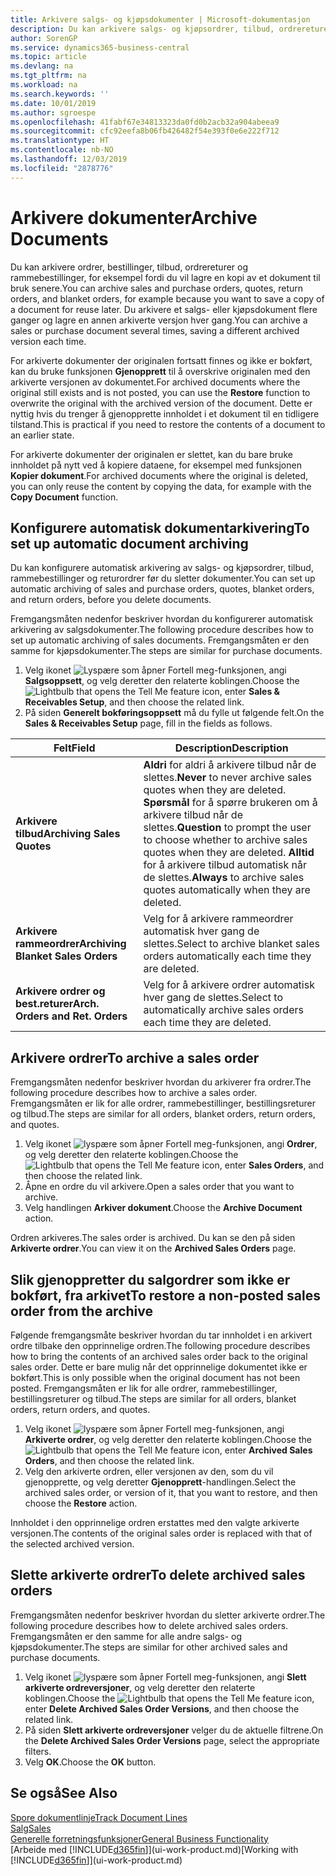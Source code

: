 ```yaml
---
title: Arkivere salgs- og kjøpsdokumenter | Microsoft-dokumentasjon
description: Du kan arkivere salgs- og kjøpsordrer, tilbud, ordrereturer og rammeordrer, og du kan bruke det arkiverte dokumentet til å gjenopprette dokumentet som den ble arkivert fra.
author: SorenGP
ms.service: dynamics365-business-central
ms.topic: article
ms.devlang: na
ms.tgt_pltfrm: na
ms.workload: na
ms.search.keywords: ''
ms.date: 10/01/2019
ms.author: sgroespe
ms.openlocfilehash: 41fabf67e34813323da0fd0b2acb32a904abeea9
ms.sourcegitcommit: cfc92eefa8b06fb426482f54e393f0e6e222f712
ms.translationtype: HT
ms.contentlocale: nb-NO
ms.lasthandoff: 12/03/2019
ms.locfileid: "2878776"
---
```

# <a name="archive-documents"></a><span data-ttu-id="03405-103">Arkivere dokumenter</span><span class="sxs-lookup"><span data-stu-id="03405-103">Archive Documents</span></span>
<span data-ttu-id="03405-104">Du kan arkivere ordrer, bestillinger, tilbud, ordrereturer og rammebestillinger, for eksempel fordi du vil lagre en kopi av et dokument til bruk senere.</span><span class="sxs-lookup"><span data-stu-id="03405-104">You can archive sales and purchase orders, quotes, return orders, and blanket orders, for example because you want to save a copy of a document for reuse later.</span></span> <span data-ttu-id="03405-105">Du arkivere et salgs- eller kjøpsdokument flere ganger og lagre en annen arkiverte versjon hver gang.</span><span class="sxs-lookup"><span data-stu-id="03405-105">You can archive a sales or purchase document several times, saving a different archived version each time.</span></span>

<span data-ttu-id="03405-106">For arkiverte dokumenter der originalen fortsatt finnes og ikke er bokført, kan du bruke funksjonen **Gjenopprett** til å overskrive originalen med den arkiverte versjonen av dokumentet.</span><span class="sxs-lookup"><span data-stu-id="03405-106">For archived documents where the original still exists and is not posted, you can use the **Restore** function to overwrite the original with the archived version of the document.</span></span> <span data-ttu-id="03405-107">Dette er nyttig hvis du trenger å gjenopprette innholdet i et dokument til en tidligere tilstand.</span><span class="sxs-lookup"><span data-stu-id="03405-107">This is practical if you need to restore the contents of a document to an earlier state.</span></span>

<span data-ttu-id="03405-108">For arkiverte dokumenter der originalen er slettet, kan du bare bruke innholdet på nytt ved å kopiere dataene, for eksempel med funksjonen **Kopier dokument**.</span><span class="sxs-lookup"><span data-stu-id="03405-108">For archived documents where the original is deleted, you can only reuse the content by copying the data, for example with the **Copy Document** function.</span></span>   

## <a name="to-set-up-automatic-document-archiving"></a><span data-ttu-id="03405-109">Konfigurere automatisk dokumentarkivering</span><span class="sxs-lookup"><span data-stu-id="03405-109">To set up automatic document archiving</span></span>  
<span data-ttu-id="03405-110">Du kan konfigurere automatisk arkivering av salgs- og kjøpsordrer, tilbud, rammebestillinger og returordrer før du sletter dokumenter.</span><span class="sxs-lookup"><span data-stu-id="03405-110">You can set up automatic archiving of sales and purchase orders, quotes, blanket orders, and return orders, before you delete documents.</span></span>

<span data-ttu-id="03405-111">Fremgangsmåten nedenfor beskriver hvordan du konfigurerer automatisk arkivering av salgsdokumenter.</span><span class="sxs-lookup"><span data-stu-id="03405-111">The following procedure describes how to set up automatic archiving of sales documents.</span></span> <span data-ttu-id="03405-112">Fremgangsmåten er den samme for kjøpsdokumenter.</span><span class="sxs-lookup"><span data-stu-id="03405-112">The steps are similar for purchase documents.</span></span>
1.  <span data-ttu-id="03405-113">Velg ikonet ![Lyspære som åpner Fortell meg-funksjonen](media/ui-search/search_small.png "Fortell hva du vil gjøre"), angi **Salgsoppsett**, og velg deretter den relaterte koblingen.</span><span class="sxs-lookup"><span data-stu-id="03405-113">Choose the ![Lightbulb that opens the Tell Me feature](media/ui-search/search_small.png "Tell me what you want to do") icon, enter **Sales & Receivables Setup**, and then choose the related link.</span></span>
2. <span data-ttu-id="03405-114">På siden **Generelt bokføringsoppsett** må du fylle ut følgende felt.</span><span class="sxs-lookup"><span data-stu-id="03405-114">On the **Sales & Receivables Setup** page, fill in the fields as follows.</span></span>

|<span data-ttu-id="03405-115">Felt</span><span class="sxs-lookup"><span data-stu-id="03405-115">Field</span></span>|<span data-ttu-id="03405-116">Description</span><span class="sxs-lookup"><span data-stu-id="03405-116">Description</span></span>|
|-----|-----------|
|<span data-ttu-id="03405-117">**Arkivere tilbud**</span><span class="sxs-lookup"><span data-stu-id="03405-117">**Archiving Sales Quotes**</span></span>|<span data-ttu-id="03405-118">**Aldri** for aldri å arkivere tilbud når de slettes.</span><span class="sxs-lookup"><span data-stu-id="03405-118">**Never** to never archive sales quotes when they are deleted.</span></span> <span data-ttu-id="03405-119">**Spørsmål** for å spørre brukeren om å arkivere tilbud når de slettes.</span><span class="sxs-lookup"><span data-stu-id="03405-119">**Question** to prompt the user to choose whether to archive sales quotes when they are deleted.</span></span> <span data-ttu-id="03405-120">**Alltid** for å arkivere tilbud automatisk når de slettes.</span><span class="sxs-lookup"><span data-stu-id="03405-120">**Always** to archive sales quotes automatically when they are deleted.</span></span>|
|<span data-ttu-id="03405-121">**Arkivere rammeordrer**</span><span class="sxs-lookup"><span data-stu-id="03405-121">**Archiving Blanket Sales Orders**</span></span>|<span data-ttu-id="03405-122">Velg for å arkivere rammeordrer automatisk hver gang de slettes.</span><span class="sxs-lookup"><span data-stu-id="03405-122">Select to archive blanket sales orders automatically each time they are deleted.</span></span>|
|<span data-ttu-id="03405-123">**Arkivere ordrer og best.returer**</span><span class="sxs-lookup"><span data-stu-id="03405-123">**Arch. Orders and Ret. Orders**</span></span>|<span data-ttu-id="03405-124">Velg for å arkivere ordrer automatisk hver gang de slettes.</span><span class="sxs-lookup"><span data-stu-id="03405-124">Select to automatically archive sales orders each time they are deleted.</span></span>|

## <a name="to-archive-a-sales-order"></a><span data-ttu-id="03405-125">Arkivere ordrer</span><span class="sxs-lookup"><span data-stu-id="03405-125">To archive a sales order</span></span>
<span data-ttu-id="03405-126">Fremgangsmåten nedenfor beskriver hvordan du arkiverer fra ordrer.</span><span class="sxs-lookup"><span data-stu-id="03405-126">The following procedure describes how to archive a sales order.</span></span> <span data-ttu-id="03405-127">Fremgangsmåten er lik for alle ordrer, rammebestillinger, bestillingsreturer og tilbud.</span><span class="sxs-lookup"><span data-stu-id="03405-127">The steps are similar for all orders, blanket orders, return orders, and quotes.</span></span>

1.  <span data-ttu-id="03405-128">Velg ikonet ![lyspære som åpner Fortell meg-funksjonen](media/ui-search/search_small.png "Fortell hva du vil gjøre"), angi **Ordrer**, og velg deretter den relaterte koblingen.</span><span class="sxs-lookup"><span data-stu-id="03405-128">Choose the ![Lightbulb that opens the Tell Me feature](media/ui-search/search_small.png "Tell me what you want to do") icon, enter **Sales Orders**, and then choose the related link.</span></span>  
2.  <span data-ttu-id="03405-129">Åpne en ordre du vil arkivere.</span><span class="sxs-lookup"><span data-stu-id="03405-129">Open a sales order that you want to archive.</span></span>  
3.  <span data-ttu-id="03405-130">Velg handlingen **Arkiver dokument**.</span><span class="sxs-lookup"><span data-stu-id="03405-130">Choose the **Archive Document** action.</span></span>

<span data-ttu-id="03405-131">Ordren arkiveres.</span><span class="sxs-lookup"><span data-stu-id="03405-131">The sales order is archived.</span></span> <span data-ttu-id="03405-132">Du kan se den på siden **Arkiverte ordrer**.</span><span class="sxs-lookup"><span data-stu-id="03405-132">You can view it on the **Archived Sales Orders** page.</span></span>

## <a name="to-restore-a-non-posted-sales-order-from-the-archive"></a><span data-ttu-id="03405-133">Slik gjenoppretter du salgordrer som ikke er bokført, fra arkivet</span><span class="sxs-lookup"><span data-stu-id="03405-133">To restore a non-posted sales order from the archive</span></span>
<span data-ttu-id="03405-134">Følgende fremgangsmåte beskriver hvordan du tar innholdet i en arkivert ordre tilbake den opprinnelige ordren.</span><span class="sxs-lookup"><span data-stu-id="03405-134">The following procedure describes how to bring the contents of an archived sales order back to the original sales order.</span></span> <span data-ttu-id="03405-135">Dette er bare mulig når det opprinnelige dokumentet ikke er bokført.</span><span class="sxs-lookup"><span data-stu-id="03405-135">This is only possible when the original document has not been posted.</span></span> <span data-ttu-id="03405-136">Fremgangsmåten er lik for alle ordrer, rammebestillinger, bestillingsreturer og tilbud.</span><span class="sxs-lookup"><span data-stu-id="03405-136">The steps are similar for all orders, blanket orders, return orders, and quotes.</span></span>

1. <span data-ttu-id="03405-137">Velg ikonet ![lyspære som åpner Fortell meg-funksjonen](media/ui-search/search_small.png "Fortell hva du vil gjøre"), angi **Arkiverte ordrer**, og velg deretter den relaterte koblingen.</span><span class="sxs-lookup"><span data-stu-id="03405-137">Choose the ![Lightbulb that opens the Tell Me feature](media/ui-search/search_small.png "Tell me what you want to do") icon, enter **Archived Sales Orders**, and then choose the related link.</span></span>
2. <span data-ttu-id="03405-138">Velg den arkiverte ordren, eller versjonen av den, som du vil gjenopprette, og velg deretter **Gjenopprett**-handlingen.</span><span class="sxs-lookup"><span data-stu-id="03405-138">Select the archived sales order, or version of it, that you want to restore, and then choose the **Restore** action.</span></span>  

<span data-ttu-id="03405-139">Innholdet i den opprinnelige ordren erstattes med den valgte arkiverte versjonen.</span><span class="sxs-lookup"><span data-stu-id="03405-139">The contents of the original sales order is replaced with that of the selected archived version.</span></span>

## <a name="to-delete-archived-sales-orders"></a><span data-ttu-id="03405-140">Slette arkiverte ordrer</span><span class="sxs-lookup"><span data-stu-id="03405-140">To delete archived sales orders</span></span>
<span data-ttu-id="03405-141">Fremgangsmåten nedenfor beskriver hvordan du sletter arkiverte ordrer.</span><span class="sxs-lookup"><span data-stu-id="03405-141">The following procedure describes how to delete archived sales orders.</span></span> <span data-ttu-id="03405-142">Fremgangsmåten er den samme for alle andre salgs- og kjøpsdokumenter.</span><span class="sxs-lookup"><span data-stu-id="03405-142">The steps are similar for other archived sales and purchase documents.</span></span>

1.  <span data-ttu-id="03405-143">Velg ikonet ![lyspære som åpner Fortell meg-funksjonen](media/ui-search/search_small.png "Fortell hva du vil gjøre"), angi **Slett arkiverte ordreversjoner**, og velg deretter den relaterte koblingen.</span><span class="sxs-lookup"><span data-stu-id="03405-143">Choose the ![Lightbulb that opens the Tell Me feature](media/ui-search/search_small.png "Tell me what you want to do") icon, enter **Delete Archived Sales Order Versions**, and then choose the related link.</span></span>  
2.  <span data-ttu-id="03405-144">På siden **Slett arkiverte ordreversjoner** velger du de aktuelle filtrene.</span><span class="sxs-lookup"><span data-stu-id="03405-144">On the **Delete Archived Sales Order Versions** page, select the appropriate filters.</span></span>  
3.  <span data-ttu-id="03405-145">Velg **OK**.</span><span class="sxs-lookup"><span data-stu-id="03405-145">Choose the **OK** button.</span></span>

## <a name="see-also"></a><span data-ttu-id="03405-146">Se også</span><span class="sxs-lookup"><span data-stu-id="03405-146">See Also</span></span>
[<span data-ttu-id="03405-147">Spore dokumentlinje</span><span class="sxs-lookup"><span data-stu-id="03405-147">Track Document Lines</span></span>](across-how-to-track-document-lines.md)  
[<span data-ttu-id="03405-148">Salg</span><span class="sxs-lookup"><span data-stu-id="03405-148">Sales</span></span>](sales-manage-sales.md)  
[<span data-ttu-id="03405-149">Generelle forretningsfunksjoner</span><span class="sxs-lookup"><span data-stu-id="03405-149">General Business Functionality</span></span>](ui-across-business-areas.md)  
<span data-ttu-id="03405-150">[Arbeide med [!INCLUDE[d365fin](includes/d365fin_md.md)]](ui-work-product.md)</span><span class="sxs-lookup"><span data-stu-id="03405-150">[Working with [!INCLUDE[d365fin](includes/d365fin_md.md)]](ui-work-product.md)</span></span>
